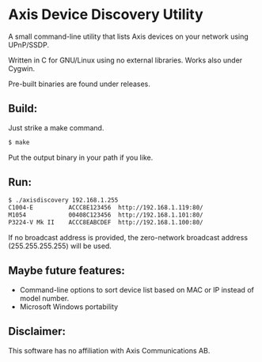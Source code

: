 Axis Device Discovery Utility
=========================================

A small command-line utility that lists Axis devices on your network using
UPnP/SSDP.

Written in C for GNU/Linux using no external libraries. Works also under
Cygwin.

Pre-built binaries are found under releases.

Build:
------
Just strike a make command.
```sh
$ make
```
Put the output binary in your path if you like.

Run:
----
```sh
$ ./axisdiscovery 192.168.1.255
C1004-E          ACCC8E123456  http://192.168.1.119:80/
M1054            00408C123456  http://192.168.1.101:80/
P3224-V Mk II    ACCC8EABCDEF  http://192.168.1.100:80/
```
If no broadcast address is provided, the zero-network broadcast address
(255.255.255.255) will be used.

Maybe future features:
----------------------
* Command-line options to sort device list based on MAC or IP instead of model
  number.
* Microsoft Windows portability

Disclaimer:
-----------
This software has no affiliation with Axis Communications AB.
